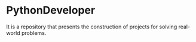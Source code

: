 # PythonDeveloper
It is a repository that presents the construction of projects for solving real-world problems.
